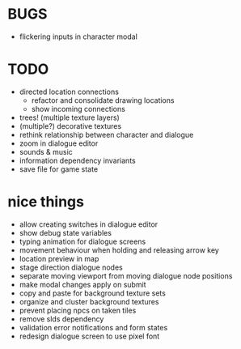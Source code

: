# BUGS
- flickering inputs in character modal

# TODO
- directed location connections
  - refactor and consolidate drawing locations
  - show incoming connections
- trees! (multiple texture layers)
- (multiple?) decorative textures
- rethink relationship between character and dialogue
- zoom in dialogue editor
- sounds & music
- information dependency invariants
- save file for game state

# nice things
- allow creating switches in dialogue editor
- show debug state variables
- typing animation for dialogue screens
- movement behaviour when holding and releasing arrow key
- location preview in map
- stage direction dialogue nodes
- separate moving viewport from moving dialogue node positions
- make modal changes apply on submit
- copy and paste for background texture sets
- organize and cluster background textures
- prevent placing npcs on taken tiles
- remove slds dependency
- validation error notifications and form states
- redesign dialogue screen to use pixel font
